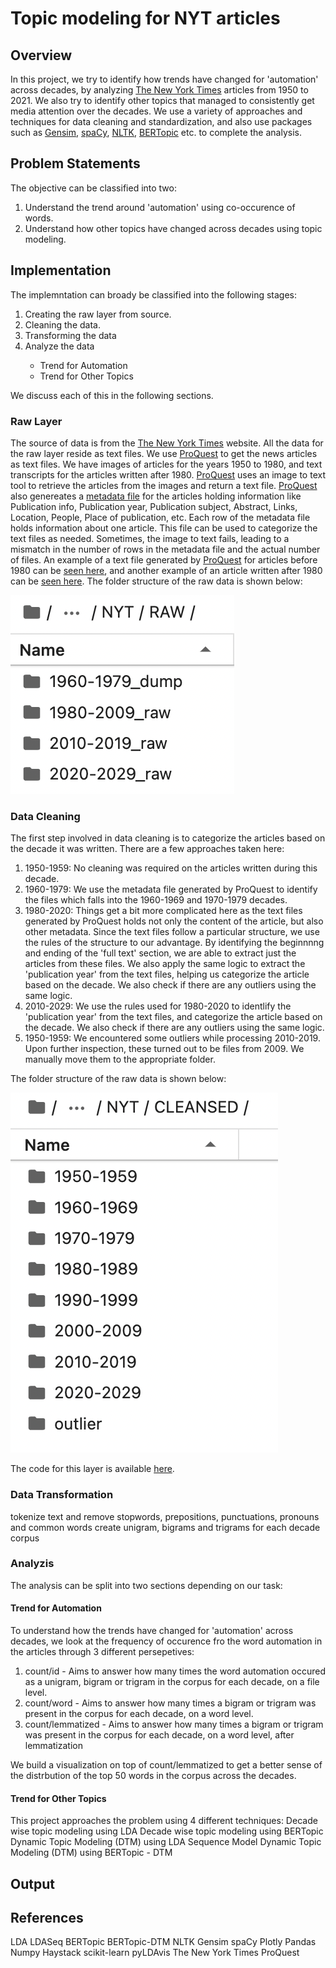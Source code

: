 # Topic modeling for NYT articles

## Overview
In this project, we try to identify how trends have changed for 'automation' across decades, by analyzing [The New York Times][nyt] articles from 1950 to 2021. We also try to identify other topics that managed to consistently get media attention over the decades. We use a variety of approaches and techniques for data cleaning and standardization, and also use packages such as [Gensim][gensim], [spaCy][spacy], [NLTK][nltk], [BERTopic][bertopic] etc. to complete the analysis.

## Problem Statements
The objective can be classified into two:
<ol>
	<li>Understand the trend around 'automation' using co-occurence of words.</li>
	<li>Understand how other topics have changed across decades using topic modeling.</li>
</ol>

## Implementation
The implemntation can broady be classified into the following stages:
<ol>
	<li>Creating the raw layer from source.</li>
	<li>Cleaning the data.</li>
	<li>Transforming the data</li>
	<li>Analyze the data</li>
	<ul>
		<li>Trend for Automation</li>
		<li>Trend for Other Topics</li>
	</ul>
</ol>
We discuss each of this in the following sections.

### Raw Layer
The source of data is from the [The New York Times][nyt] website. All the data for the raw layer reside as text files. We use [ProQuest][proquest] to get the news articles as text files. We have images of articles for the years 1950 to 1980, and text transcripts for the articles written after 1980. [ProQuest][proquest] uses an image to text tool to retrieve the articles from the images and return a text file. [ProQuest][proquest] also genereates a [metadata file](data/metadata/2020.csv) for the articles holding information like Publication info, Publication year, Publication subject, Abstract, Links, Location, People, Place of publication, etc. Each row of the metadata file holds information about one article. This file can be used to categorize the text files as needed. Sometimes, the image to text fails, leading to a mismatch in the number of rows in the metadata file and the actual number of files. An example of a text file generated by [ProQuest][proquest] for articles before 1980 can be [seen here](data/raw/114925995_1.txt), and another example of an article written after 1980 can be [seen here](data/raw/ProQuestDocuments-2020-10-160.txt). The folder structure of the raw data is shown below:

![Folder structure of the Raw layer](screenshots/raw.png?raw=true "Folder structure of the Raw layer")

### Data Cleaning
The first step involved in data cleaning is to categorize the articles based on the decade it was written. There are a few approaches taken here:
<ol>
	<li>1950-1959: No cleaning was required on the articles written during this decade.</li>
	<li>1960-1979: We use the metadata file generated by ProQuest to identify the files which falls into the 1960-1969 and 1970-1979 decades.</li>
	<li>1980-2020: Things get a bit more complicated here as the text files generated by ProQuest holds not only the content of the article, but also other metadata. Since the text files follow a particular structure, we use the rules of the structure to our advantage. By identifying the beginnnng and ending of the 'full text' section, we are able to extract just the articles from these files. We also apply the same logic to extract the 'publication year' from the text files, helping us categorize the article based on the decade. We also check if there are any outliers using the same logic.</li>
	<li>2010-2029: We use the rules used for 1980-2020 to identlify the 'publication year' from the text files, and categorize the article based on the decade. We also check if there are any outliers using the same logic.</li>
	<li>1950-1959: We encountered some outliers while processing 2010-2019. Upon further inspection, these turned out to be files from 2009. We manually move them to the appropriate folder.</li>
</ol>

The folder structure of the raw data is shown below:

![Folder structure of the Cleaned layer](screenshots/cleaned.png?raw=true "Folder structure of the Cleaned layer")

The code for this layer is available [here](code/automation/Data%20Cleaning%20and%20Transformation.ipynb).

### Data Transformation
tokenize text and remove stopwords, prepositions, punctuations, pronouns and common words
create unigram, bigrams and trigrams for each decade corpus

### Analyzis
The analysis can be split into two sections depending on our task:
#### Trend for Automation
To understand how the trends have changed for 'automation' across decades, we look at the frequency of occurence fro the word automation in the articles through 3 different persepetives:
<ol>
	<li>count/id - Aims to answer how many times the word automation occured as a unigram, bigram or trigram in the corpus for each decade, on a file level.</li>
	<li>count/word - Aims to answer how many times a bigram or trigram was present in the corpus for each decade, on a word level.</li>
	<li>count/lemmatized - Aims to answer how many times a bigram or trigram was present in the corpus for each decade, on a word level, after lemmatization</li>
</ol>
We build a visualization on top of count/lemmatized to get a better sense of the distrbution of the top 50 words in the corpus across the decades.

#### Trend for Other Topics
This project approaches the problem using 4 different techniques:
Decade wise topic modeling using LDA
Decade wise topic modeling using BERTopic
Dynamic Topic Modeling (DTM) using LDA Sequence Model
Dynamic Topic Modeling (DTM) using BERTopic - DTM

## Output

## References
LDA
LDASeq
BERTopic
BERTopic-DTM
NLTK
Gensim
spaCy
Plotly
Pandas
Numpy
Haystack
scikit-learn
pyLDAvis
The New York Times
ProQuest

[lda]:https://radimrehurek.com/gensim/models/ldamodel.html
[lda_Seq]:https://radimrehurek.com/gensim/models/ldaseqmodel.html
[bertopic]:https://github.com/MaartenGr/BERTopic/
[bertopic_dtm]:https://github.com/MaartenGr/BERTopic/#dynamic-topic-modeling
[nltk]:https://www.nltk.org/
[gensim]:https://radimrehurek.com/gensim/
[spacy]:https://spacy.io/
[plotly]:https://plotly.com/
[pandas]:https://pandas.pydata.org/
[numpy]:https://numpy.org/
[haystack]:https://haystack.deepset.ai/overview/intro
[scikit_learn]:https://scikit-learn.org/stable/index.html
[pyldavis]:https://github.com/bmabey/pyLDAvis
[nyt]:https://www.nytimes.com/
[proquest]:https://www.proquest.com/